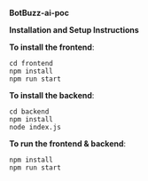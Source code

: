 **BotBuzz-ai-poc**

**Installation and Setup Instructions**

**To install the frontend**:

    cd frontend
    npm install
    npm run start

**To install the backend**:

    cd backend
    npm install
    node index.js

**To run the frontend & backend**:

    npm install
    npm run start
